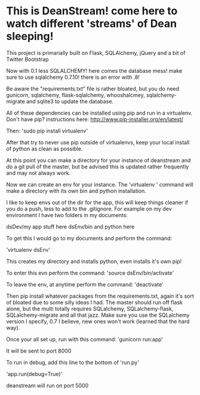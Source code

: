 This is DeanStream! come here to watch different 'streams' of Dean sleeping!
============================================================================

This project is primarially built on Flask, SQLAlchemy, jQuery and a bit of Twitter Bootstrap

Now with 0.1 less SQLALCHEMY! here comes the database mess! make sure
to use sqlalchemy 0.7.10! there is an error with .8!

Be aware the "requirements.txt" file is rather bloated, but you do need gunicorn, sqlalchemy, flask-sqlalchemy, whooshalcmey, sqlalchemy-migrate and sqlite3 to update the database.

All of these dependencies can be installed using pip and run in a virtualenv.
Don't have pip? instructions here: http://www.pip-installer.org/en/latest/

Then:
'sudo pip install virtualenv'

After that try to never use pip outside of  virtualenvs, keep your local install of python as clean as possible. 

At this point you can make a directory for your instance of deanstream and do a git pull of the master, but be advised this is updated rather frequently and may not always work.

Now we can create an env for your instance. The 'virtualenv <my environment name here>' command will make a directory with its own bin and python installation.

I like to keep envs out of the dir for the app, this will keep things cleaner if you do a push, less to add to the .gitignore. For example on my dev environment I have two folders in my documents:

dsDev/my app stuff here
dsEnv/bin and python here

To get this I would go to my documents and perform the command: 

'virtualenv dsEnv'

This creates my directory and installs python, even installs it's own pip!

To enter this evn perform the command:
'source dsEnv/bin/activate'

To leave the env, at anytime perform the command:
'deactivate'

Then pip install whatever packages from the requirements.txt, again it's sort of bloated due to some silly ideas I had. The master should run off flask alone, but the multi totally requires SQLalchemy, SQLalchemy-flask, SQLalchemy-migrate and all that jazz. Make sure you use the SQLalchemy version I specify, 0.7 I believe, new ones won't work (learned that the hard way). 

Once your all set up, run with this command:
'gunicorn run:app'

It will be sent to port 8000

To run in debug, add this line to the bottom of 'run.py'

'app.run(debug=True)'

deanstream will run on port 5000

